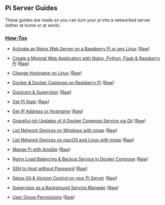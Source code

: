 ## Pi Server Guides
These guides are made so you can turn your pi into a networked server (either at home or at work).

### [How-Tos](how-tos)
- [Activate an Nginx  Web Server on a Raspberry Pi or any Linux](how-tos/Activate%20an%20Nginx%20%20Web%20Server%20on%20a%20Raspberry%20Pi%20or%20any%20Linux) ([Raw](how-tos/Activate%20an%20Nginx%20%20Web%20Server%20on%20a%20Raspberry%20Pi%20or%20any%20Linux.md))

- [Create a Minimal Web Application with Nginx, Python, Flask & Raspberry Pi](how-tos/Create%20a%20Minimal%20Web%20Application%20with%20Nginx%2C%20Python%2C%20Flask%20%26%20Raspberry%20Pi) ([Raw](how-tos/Create%20a%20Minimal%20Web%20Application%20with%20Nginx%2C%20Python%2C%20Flask%20%26%20Raspberry%20Pi.md))

- [Change Hostname on Linux](how-tos/Change%20Hostname%20on%20Linux) ([Raw](how-tos/Change%20Hostname%20on%20Linux.md))

- [Docker & Docker Compose on Raspberry Pi](how-tos/Docker%20%26%20Docker%20Compose%20on%20Raspberry%20Pi) ([Raw](how-tos/Docker%20%26%20Docker%20Compose%20on%20Raspberry%20Pi.md))

- [Gunicorn & Supervisor](how-tos/Gunicorn%20%26%20Supervisor) ([Raw](how-tos/Gunicorn%20%26%20Supervisor.md))

- [Get PI Stats](how-tos/Get%20PI%20Stats) ([Raw](how-tos/Get%20PI%20Stats.md))

- [Get IP Address or Hostname](how-tos/Get%20IP%20Address%20or%20Hostname) ([Raw](how-tos/Get%20IP%20Address%20or%20Hostname.md))

- [Graceful-ish Updates of A Docker Compose Service via Git](how-tos/Graceful-ish%20Updates%20of%20A%20Docker%20Compose%20Service%20via%20Git) ([Raw](how-tos/Graceful-ish%20Updates%20of%20A%20Docker%20Compose%20Service%20via%20Git.md))

- [List Network Devices on Windows with nmap](how-tos/List%20Network%20Devices%20on%20Windows%20with%20nmap) ([Raw](how-tos/List%20Network%20Devices%20on%20Windows%20with%20nmap.md))

- [List Network Devices on macOS and Linux with nmap](how-tos/List%20Network%20Devices%20on%20macOS%20and%20Linux%20with%20nmap) ([Raw](how-tos/List%20Network%20Devices%20on%20macOS%20and%20Linux%20with%20nmap.md))

- [Mange Pi with Ansible](how-tos/Mange%20Pi%20with%20Ansible) ([Raw](how-tos/Mange%20Pi%20with%20Ansible.md))

- [Nginx Load Balancing & Backup Service in Docker Compose](how-tos/Nginx%20Load%20Balancing%20%26%20Backup%20Service%20in%20Docker%20Compose) ([Raw](how-tos/Nginx%20Load%20Balancing%20%26%20Backup%20Service%20in%20Docker%20Compose.md))

- [SSH to Host without Password](how-tos/SSH%20to%20Host%20without%20Password) ([Raw](how-tos/SSH%20to%20Host%20without%20Password.md))

- [Setup Git & Version Control on your Pi Server](how-tos/Setup%20Git%20%26%20Version%20Control%20on%20your%20Pi%20Server) ([Raw](how-tos/Setup%20Git%20%26%20Version%20Control%20on%20your%20Pi%20Server.md))

- [Supervisor as a Background Service Manager](how-tos/Supervisor%20as%20a%20Background%20Service%20Manager) ([Raw](how-tos/Supervisor%20as%20a%20Background%20Service%20Manager.md))

- [User Group Permissions](how-tos/User%20Group%20Permissions) ([Raw](how-tos/User%20Group%20Permissions.md))

